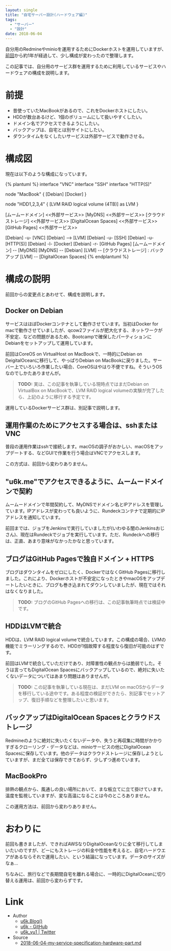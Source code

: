 ```yaml
---
layout: single
title: "自宅サーバー設計(ハードウェア編)"
tags:
  - "サーバー"
  - "設計"
date: 2018-06-04
---
```


自分用のRedmineやminioを運用するためにDockerホストを運用していますが、[前回](https://blog.u6k.me/2017/04/28/my-server-specification-for-hardware.html)から約1年が経過して、少し構成が変わったので整理します。

この記事では、自分用のサービス群を運用するために利用しているサービスやハードウェアの構成を説明します。

# 前提

- 昔使っていたMacBookがあるので、これをDockerホストにしたい。
- HDDが数台あるけど、1個のボリュームにして扱いやすくしたい。
- ドメイン名でアクセスできるようにしたい。
- バックアップは、自宅とは別サイトにしたい。
- ダウンタイムをなくしたいサービスは外部サービスで動作させる。

# 構成図

現在は以下のような構成になっています。

{% plantuml %}
interface "VNC"
interface "SSH"
interface "HTTP(S)"

node "MacBook" {
  [Debian]
  [Docker]
}

node "HDD1,2,3,4" {
    [LVM RAID logical volume (4TB)] as LVM
}

[ムームードメイン] <<外部サービス>>
[MyDNS] <<外部サービス>>
[クラウドストレージ] <<外部サービス>>
[DigitalOcean Spaces] <<外部サービス>>
[GitHub Pages] <<外部サービス>>

[Debian] -u- [VNC]
[Debian] --> [LVM]
[Debian] -u- [SSH]
[Debian] -u- [HTTP(S)]
[Debian] -l- [Docker]
[Debian] -r- [GitHub Pages]
[ムームードメイン] -- [MyDNS]
[MyDNS] -- [Debian]
[LVM] -- [クラウドストレージ] : バックアップ
[LVM] -- [DigitalOcean Spaces]
{% endplantuml %}

# 構成の説明

前回からの変更点とあわせて、構成を説明します。

## Docker on Debian

サービスはほぼDockerコンテナとして動作させています。当初はDocker for macで動作させていましたが、qcow2ファイルが肥大化する、ネットワークが不安定、などの問題があるため、Bootcampで確保したパーティションにDebianをセットアップして運用しています。

前回はCoreOS on VirtualHost on MacBookで、一時的にDebian on DeigitalOceanに移行して、やっぱりDebian on MacBookに戻りました。サーバー上でいろいろ作業したい場合、CoreOSはやはり不便ですね。そういうOSなのでしかたありませんが。

> __TODO:__ 実は、この記事を執筆している現時点ではまだDebian on VirtualBox on MacBookで、LVM RAID logical volumeの実験が完了したら、上記のように移行する予定です。

運用しているDockerサービス群は、別記事で説明します。

## 運用作業のためにアクセスする場合は、sshまたはVNC

普段の運用作業はsshで接続します。macOSの調子がおかしい、macOSをアップデートする、などGUIで作業を行う場合はVNCでアクセスします。

この方式は、前回から変わりありません。

## "u6k.me"でアクセスできるように、ムームードメインで契約

ムームードメインで年間契約して、MyDNSでドメイン名とIPアドレスを管理しています。IPアドレスが変わっても良いように、Rundeckコンテナで定期的にIPアドレスを通知しています。

前回までは、ジョブをJenkinsで実行していましたが(いわゆる闇のJenkinsおじさん)、現在はRundeckでジョブを実行しています。ただ、Rundeckへの移行は、正直、あまり意味がなかったかなと思っています。

## ブログはGitHub Pagesで独自ドメイン + HTTPS

ブログはダウンタイムをゼロにしたく、DockerではなくGitHub Pagesに移行しました。これにより、Dockerホストが不安定になったときやmacOSをアップデートしたいときに、ブログも巻き込まれてダウンしていましたが、現在ではそれはなくなりました。

> __TODO:__ ブログのGitHub Pagesへの移行は、この記事執筆時点では検証中です。

## HDDはLVMで統合

HDDは、LVM RAID logical volumeで統合しています。この構成の場合、LVMの機能でミラーリングするので、HDDが1個故障する程度なら復旧が可能のはずです。

前回はLVMで統合していただけであり、対障害性の観点からは脆弱でした。そうは言ってもDigitalOcean Spacesにバックアップしているので、絶対に失いたくないデータについてはあまり問題はありませんが。

> __TODO:__ この記事を執筆している現在は、まだLVM on macOSからデータを移行している途中です。ある程度の検証ができたら、別記事でセットアップ、復旧手順などを整理したいと思います。

## バックアップはDigitalOcean Spacesとクラウドストレージ

Redmineのように絶対に失いたくないデータや、失うと再収集に時間がかかりすぎるクローリング・データなどは、minioサービスの他にDigitalOcean Spacesに保存しています。他のデータはクラウドストレージに保存しようとしていますが、まだ全ては保存できておらず、少しずつ進めています。

## MacBookPro

排熱の観点から、風通しの良い場所において、まな板立てに立て掛けています。温度を監視していますが、変な高温になることは今のところありません。

この運用方法は、前回から変わりありません。

# おわりに

前回も書きましたが、できればAWSなりDigitalOceanなりに全て移行してしまいたいのですが、どーにもストレージの料金や性能を考えると、自宅ハードウエアがあるならそれで運用したい、という結論になっています。データのサイズがなぁ…

ちなみに、旅行などで長期間自宅を離れる場合に、一時的にDigitalOceanに切り替える運用は、前回から変わらずです。

# Link

- Author
    - [u6k.Blog()](https://blog.u6k.me/)
    - [u6k - GitHub](https://github.com/u6k)
    - [u6k_yu1 \| Twitter](https://twitter.com/u6k_yu1)
- Source
    - [2018-06-04-my-service-specification-hardware-part.md](https://github.com/u6k/blog/blob/master/_posts/2018-06-04-my-service-specification-hardware-part.md)
